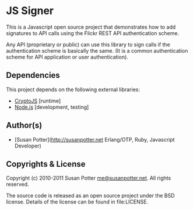 # JS Signer

This is a Javascript open source project that demonstrates how to add 
signatures to API calls using the Flickr REST API authentication scheme.

Any API (proprietary or public) can use this library to sign calls if the 
authentication scheme is basically the same.  (It is a common authentication 
scheme for API application or user authentication).

## Dependencies

This project depends on the following external libraries:

* [CryptoJS](http://code.google.com/p/crypto-js/#SHA-1) [runtime]
* [Node.js](http://nodejs.org/) [development, testing]

## Author(s)

* [Susan Potter](http://susanpotter.net Erlang/OTP, Ruby, Javascript Developer)

## Copyrights & License

Copyright (c) 2010-2011 Susan Potter <me@susanpotter.net>.  All rights reserved.

The source code is released as an open source project under the BSD license.
Details of the license can be found in file:LICENSE.
